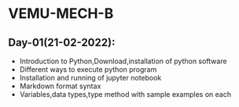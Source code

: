 # VEMU-MECH-B

## Day-01(21-02-2022):
  - Introduction to Python,Download,installation of python software
  - Different ways to execute python program
  - Installation and running of jupyter notebook
  - Markdown format syntax
  - Variables,data types,type method with sample examples on each
